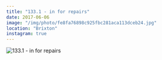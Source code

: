 ```yaml
---
title: "133.1 - in for repairs"
date: 2017-06-06
image: "/img/photo/fe8fa76898c925fbc281aca113dceb24.jpg"
location: "Brixton"
instagram: true
---
```


![133.1 - in for repairs](/img/photo/fe8fa76898c925fbc281aca113dceb24.jpg)
